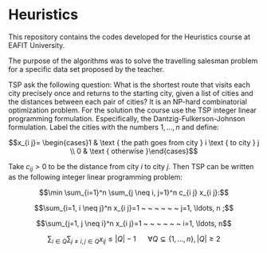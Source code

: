 # Heuristics

This repository contains the codes developed for the Heuristics course at EAFIT University.

The purpose of the algorithms was to solve the travelling salesman problem for a specific data set proposed by the teacher.

TSP ask the following question: What is the shortest route that visits each city precisely once and returns to the starting city, given a list of cities and the distances between each pair of cities? It is an NP-hard combinatorial optimization problem. For the solution the course use the TSP integer linear programming formulation. Especifically, the Dantzig-Fulkerson-Johnson formulation.
Label the cities with the numbers $1, \ldots, n$ and define:

```math
x_{i j}= \begin{cases}1 & \text { the path goes from city } i \text { to city } j \\ 0 & \text { otherwise }\end{cases}
```

Take $c_{i j}>0$ to be the distance from city $i$ to city $j$. Then TSP can be written as the following integer linear programming problem:


$$\min \sum_{i=1}^n \sum_{j \neq i, j=1}^n  c_{i j} x_{i j}:$$

$$\sum_{i=1, i \neq j}^n x_{i j}=1   ~  ~ ~  ~  ~ ~  j=1, \ldots, n ;$$

$$\sum_{j=1, j \neq i}^n x_{i j}=1  ~  ~ ~  ~  ~ ~ i=1, \ldots, n$$

```math
\sum_{i \in Q} \sum_{j \neq i, j \in Q} x_{i j} \leq|Q|-1  ~  ~ ~  ~  ~ ~ \forall Q \subsetneq\{1, \ldots, n\},|Q| \geq 2
```
